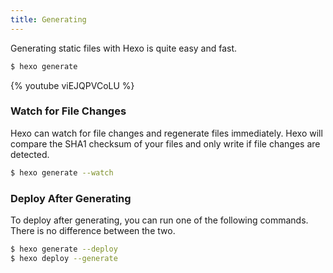```yaml
---
title: Generating
---
```

Generating static files with Hexo is quite easy and fast.

``` bash
$ hexo generate
```

{% youtube viEJQPVCoLU %}

### Watch for File Changes

Hexo can watch for file changes and regenerate files immediately. Hexo will compare the SHA1 checksum of your files and only write if file changes are detected.

``` bash
$ hexo generate --watch
```

### Deploy After Generating

To deploy after generating, you can run one of the following commands. There is no difference between the two.

``` bash
$ hexo generate --deploy
$ hexo deploy --generate
```

